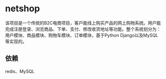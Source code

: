 # netshop
该项目是一个传统的B2C电商项目，客户能线上购买产品的网上购物系统。用户能完成注册登录、浏览商品、下单、支付、修改收货地址等功能。整个系统划分为：用户模块、商品模块、购物车模块、订单模块，基于Python Django以及MySQL等实现的。

## 依赖
redis、MySQL

